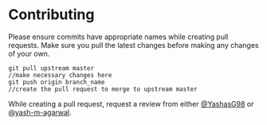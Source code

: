 # Contributing
Please ensure commits have appropriate names while creating pull requests. Make sure you pull the latest changes before making any changes of your own.   
```
git pull upstream master
//make necessary changes here
git push origin branch_name
//create the pull request to merge to upstream master
```
While creating a pull request, request a review from either [@YashasG98](https://github.com/YashasG98) or [@yash-m-agarwal](https://github.com/yash-m-agarwal).
